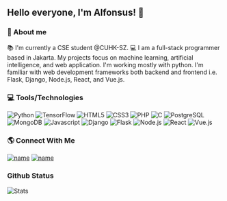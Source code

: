 ## Hello everyone, I'm Alfonsus! 👋

### 🔭 About me
📚 I'm currently a CSE student @CUHK-SZ. 💻 I am a full-stack programmer based in Jakarta. My projects focus on machine learning, artificial intelligence, and web application. I'm working mostly with python. I'm familiar with web development frameworks both backend and frontend i.e. Flask, Django, Node.js, React, and Vue.js.


### 💻 Tools/Technologies
![Python](https://img.shields.io/badge/Python-3776AB?style=for-the-badge&logo=python&logoColor=white)
![TensorFlow](https://img.shields.io/badge/TensorFlow-%23FF6F00.svg?style=for-the-badge&logo=TensorFlow&logoColor=white)
![HTML5](https://img.shields.io/badge/HTML5-E34F26?style=for-the-badge&logo=html5&logoColor=white)
![CSS3](https://img.shields.io/badge/CSS3-1572B6?style=for-the-badge&logo=css3&logoColor=white)
![PHP](https://img.shields.io/badge/PHP-777BB4?style=for-the-badge&logo=php&logoColor=white)
![C](https://img.shields.io/badge/C-00599C?style=for-the-badge&logo=c&logoColor=white)
![PostgreSQL](https://img.shields.io/badge/PostgreSQL-316192?style=for-the-badge&logo=postgresql&logoColor=white)
![MongoDB](https://img.shields.io/badge/MongoDB-%234ea94b.svg?style=for-the-badge&logo=mongodb&logoColor=white)
![Javascript](https://img.shields.io/badge/JavaScript-323330?style=for-the-badge&logo=javascript&logoColor=F7DF1E)
![Django](https://img.shields.io/badge/Django-092E20?style=for-the-badge&logo=django&logoColor=white)
![Flask](https://img.shields.io/badge/Flask-000000?style=for-the-badge&logo=flask&logoColor=white)
![Node.js](https://img.shields.io/badge/Node.js-339933?style=for-the-badge&logo=nodedotjs&logoColor=white)
![React](https://img.shields.io/badge/react-%2320232a.svg?style=for-the-badge&logo=react&logoColor=%2361DAFB)
![Vue.js](https://img.shields.io/badge/vuejs-%2335495e.svg?style=for-the-badge&logo=vuedotjs&logoColor=%234FC08D)

### 🌎 Connect With Me

[![name](https://img.shields.io/badge/LinkedIn-0077B5?style=for-the-badge&logo=linkedin&logoColor=white)](https://www.linkedin.com/in/alfonsusrr)
[![name](https://img.shields.io/badge/Gmail-D14836?style=for-the-badge&logo=gmail&logoColor=white)](mailto:alfonsus737@gmail.com)
### Github Status
![Stats](https://github-readme-stats.vercel.app/api?username=ArnedyNavi&title_color=FA8C00&icon_color=12c8ff&text_color=949CA5&bg_color=00000000&show_icons=true)

<!--
**ArnedyNavi/ArnedyNavi** is a ✨ _special_ ✨ repository because its `README.md` (this file) appears on your GitHub profile.

Here are some ideas to get you started:

- 🔭 I’m currently working on ...
- 🌱 I’m currently learning ...
- 👯 I’m looking to collaborate on ...
- 🤔 I’m looking for help with ...
- 💬 Ask me about ...
- 📫 How to reach me: ...
- 😄 Pronouns: ...
- ⚡ Fun fact: ...
-->
